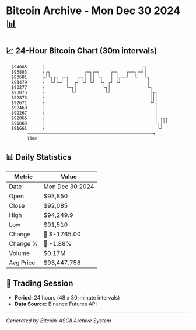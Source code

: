# Bitcoin Archive - Mon Dec 30 2024 📊

## 📈 24-Hour Bitcoin Chart (30m intervals)

```
  $94085      ┤                                     ┌┐         
  $93883      ┤┌┐             ┌─┐┌─┐    ┌─┐   ┌──┐┌─┘│         
  $93681      ┼┘└┐┌┐ ┌─┐   ┌─┐│ ││ └┐   │ │┌──┘  └┘  └┐        
  $93479      ┤  └┘└─┘ │  ┌┘ └┘ └┘  └┐ ┌┘ └┘          │        
  $93277      ┤        └─┐│          └┐│              └┐       
  $93075      ┤          └┘           └┘               │┌┐     
  $92873      ┤                                        │││     
  $92671      ┤                                        └┘│     
  $92469      ┤                                          │     
  $92267      ┤                                          │     
  $92065      ┤                                          │ ┌┐┌ 
  $91863      ┤                                          └┐│└┘ 
  $91661      ┤                                           └┘   
        ────────────────────────────────────────────────→
        Time
```

## 📊 Daily Statistics

| Metric | Value |
|--------|-------|
| Date | Mon Dec 30 2024 |
| Open | $93,850 |
| Close | $92,085 |
| High | $94,249.9 |
| Low | $91,510 |
| Change | 🔴 $-1765.00 |
| Change % | 🔴 -1.88% |
| Volume | $0.17M |
| Avg Price | $93,447.758 |

## 📅 Trading Session

- **Period:** 24 hours (48 x 30-minute intervals)
- **Data Source:** Binance Futures API

---
*Generated by Bitcoin-ASCII Archive System*
